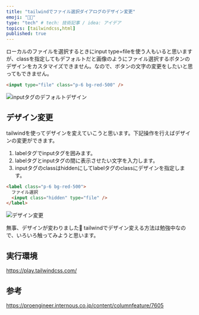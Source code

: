 ```yaml
---
title: "tailwindでファイル選択ダイアログのデザイン変更"
emoji: "👩‍🎨"
type: "tech" # tech: 技術記事 / idea: アイデア
topics: [tailwindcss,html]
published: true
---
```


ローカルのファイルを選択するときにinput type=fileを使う人もいると思いますが、classを指定してもデフォルトだと画像のようにファイル選択するボタンのデザインをカスタマイズできません。なので、ボタンの文字の変更をしたいと思ってもできません。

```html
<input type="file" class="p-6 bg-red-500" />
```

![inputタグのデフォルトデザイン](https://gyazo.com/363d5aea65f28f478c817245f4a76276.png)

## デザイン変更

tailwindを使ってデザインを変えていこうと思います。下記操作を行えばデザインの変更ができます。
1. labelタグでinputタグを囲みます。
2. labelタグとinputタグの間に表示させたい文字を入力します。
3. inputタグのclassはhiddenにしてlabelタグのclassにデザインを指定します。
```html
<label class="p-6 bg-red-500">
  ファイル選択
  <input class="hidden" type="file" />
</label> 
```

![デザイン変更](https://gyazo.com/d79b33c2afa1d36ac1187ab1bdaac2ca.png)

無事、デザインが変わりました🎉
tailwindでデザイン変える方法は勉強中なので、いろいろ触ってみようと思います。

## 実行環境

https://play.tailwindcss.com/

## 参考

https://proengineer.internous.co.jp/content/columnfeature/7605
